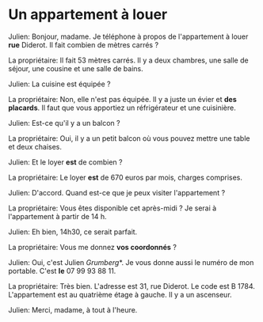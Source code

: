 # Un appartement à louer

Julien: Bonjour, madame. Je téléphone à propos de l'appartement à louer **rue** Diderot. Il fait combien de mètres carrés ?

La propriétaire: Il fait 53 mètres carrés. Il y a deux chambres, une salle de séjour, une cousine et une salle de bains.

Julien: La cuisine est équipée ?

La propriétaire: Non, elle n'est pas équipée. Il y a juste un évier et **des placards**. Il faut que vous apportiez un réfrigérateur et une cuisinière.

Julien: Est-ce qu'il y a un balcon ?

La propriétaire: Oui, il y a un petit balcon où vous pouvez mettre une table et deux chaises.

Julien: Et le loyer **est** de combien ?

La propriétaire: Le loyer **est** de 670 euros par mois, charges comprises.

Julien: D'accord. Quand est-ce que je peux visiter l'appartement ?

La propriétaire: Vous êtes disponible cet après-midi ? Je serai à l'appartement à partir de 14 h.

Julien: Eh bien, 14h30, ce serait parfait.

La propriétaire: Vous me donnez **vos coordonnés** ?

Julien: Oui, c'est Julien *Grumberg**. Je vous donne aussi le numéro de mon portable. C'est **le** 07 99 93 88 11.

La propriétaire: Très bien. L'adresse est 31, rue Diderot. Le code est B 1784. L'appartement est au quatrième étage à gauche. Il y a un ascenseur.

Julien: Merci, madame, à tout à l'heure.
